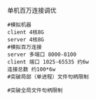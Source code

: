 单机百万连接调优
```shell script
#模拟机器
client 4核8G
server 4核8G
#模拟百万连接
server 多端口 8000-8100
client 端口 1025-65535 约6w
连接总数 约100*6w
#突破局部（单进程）文件句柄限制

#突破全局文件句柄限制


```